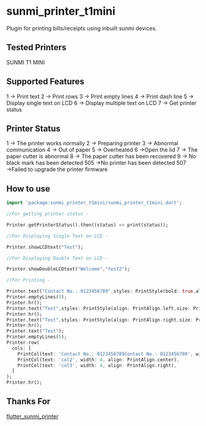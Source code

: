 # sunmi_printer_t1mini

Plugin for printing bills/receipts using inbuilt sunmi devices.


## Tested Printers

SUNMI T1 MINI

## Supported Features

1 → Print text
2 → Print rows
3 → Print empty lines
4 → Print dash line
5 → Display single text on LCD
6 → Display multiple text on LCD
7 → Get printer status

## Printer Status

1 → The printer works normally
2 → Preparing printer
3 → Abnormal communication
4 → Out of paper
5 → Overheated
6 →Open the lid
7 → The paper cutter is abnormal
8 → The paper cutter has been recovered
9 → No black mark has been detected
505 →No printer has been detected
507 →Failed to upgrade the printer firmware

## How to use 

```dart
import 'package:sunmi_printer_t1mini/sunmi_printer_t1mini.dart';

//For getting printer status - 

Printer.getPrinterStatus().then((status) => print(status));

//For Displaying Single Text on LCD - 

Printer.showLCDtext("Test");

//For Displaying Double Text on LCD - 

Printer.showDoubleLCDtext("Welcome","test2");

//For Printing - 

Printer.text("Contact No.: 0123456789",styles: PrintStyle(bold: true,align: PrintAlign.center,size: PrintSize.md));
Printer.emptyLines(3);
Printer.hr();
Printer.text("Test",styles: PrintStyle(align: PrintAlign.left,size: PrintSize.lg));
Printer.hr();
Printer.text("Test",styles: PrintStyle(align: PrintAlign.right,size: PrintSize.md));
Printer.hr();
Printer.text("Test");
Printer.emptyLines(5);
Printer.row(
  cols: [
    PrintCol(text: 'Contact No.: 0123456789Contact No.: 0123456789', width: 4),
    PrintCol(text: 'col2', width: 4, align: PrintAlign.center),
    PrintCol(text: 'col3', width: 4, align: PrintAlign.right),
  ]
);
Printer.hr();
```

## Thanks For
<a href="https://pub.dev/packages/flutter_sunmi_printer">flutter_sunmi_printer</a>

